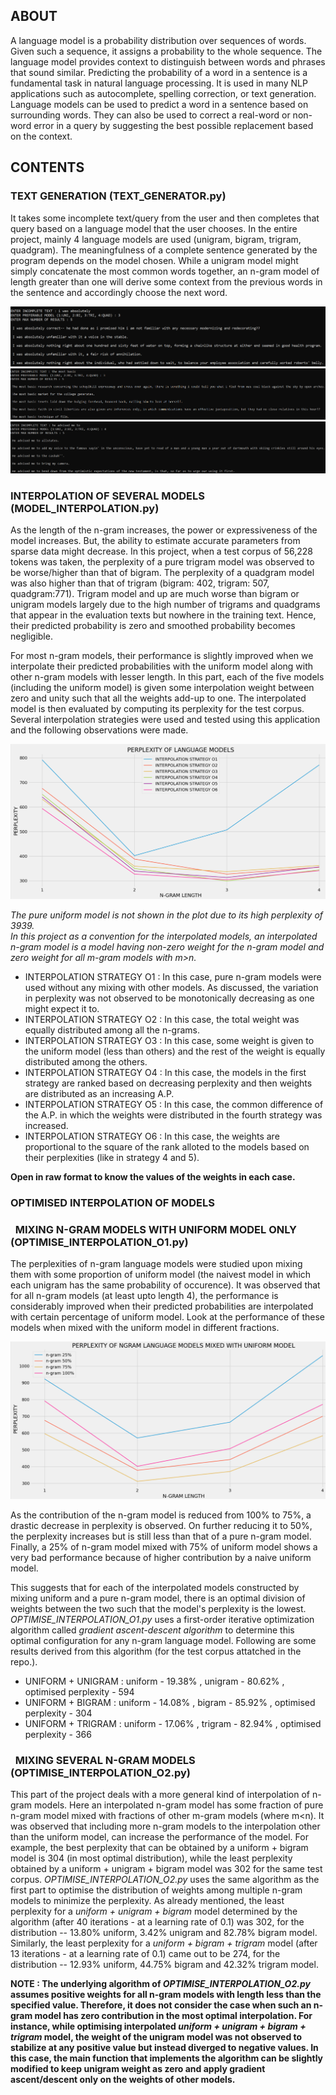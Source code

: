 ## ABOUT
A language model is a probability distribution over sequences of words. Given such a sequence, it assigns a probability to the whole sequence. The language model provides context to distinguish between words and phrases that sound similar. Predicting the probability of a word in a sentence is a fundamental task in natural language processing. It is used in many NLP applications such as autocomplete, spelling correction, or text generation. Language models can be used to predict a word in a sentence based on surrounding words. They can also be used to correct a real-word or non-word error in a query by suggesting the best possible replacement based on the context.

## CONTENTS
  ### TEXT GENERATION (TEXT_GENERATOR.py) 
It takes some incomplete text/query from the user and then completes that query based on a language model that the user chooses. In the entire project, mainly 4 language models are used (unigram, bigram, trigram, quadgram). The meaningfulness of a complete sentence generated by the program depends on the model chosen. While a unigram model might simply concatenate the most common words together, an n-gram model of length greater than one will derive some context from the previous words in the sentence and accordingly choose the next word.

<img src="EXAMPLES/EXAMPLE_O1.png" >
<img src="EXAMPLES/EXAMPLE_O2.png" >
<img src="EXAMPLES/EXAMPLE_O3.png" >

  ### INTERPOLATION OF SEVERAL MODELS (MODEL_INTERPOLATION.py)
As the length of the n-gram increases, the power or expressiveness of the model increases. But, the ability to estimate accurate parameters from sparse data might decrease. In this project, when a test corpus of 56,228 tokens was taken, the perplexity of a pure trigram model was observed to be worse/higher than that of bigram. The perplexity of a quadgram model was also higher than that of trigram (bigram: 402, trigram: 507, quadgram:771). Trigram model and up are much worse than bigram or unigram models largely due to the high number of trigrams and quadgrams that appear in the evaluation texts but nowhere in the training text. Hence, their predicted probability is zero and smoothed probability becomes negligible. 

For most n-gram models, their performance is slightly improved when we interpolate their predicted probabilities with the uniform model along with other n-gram models with lesser length. In this part, each of the five models (including the uniform model) is given some interpolation weight between zero and unity such that all the weights add-up to one. The interpolated model is then evaluated by computing its perplexity for the test corpus. Several interpolation strategies were used and tested using this application and the following observations were made.<br>

<img src="PLOTS/plot_01.png" >

*The pure uniform model is not shown in the plot due to its high perplexity of 3939.<br>
In this project as a convention for the interpolated models, an interpolated n-gram model is a model having non-zero weight for the n-gram model and zero weight for all m-gram models with m>n.*

<ul>
  <li> INTERPOLATION STRATEGY O1 : In this case, pure n-gram models were used without any mixing with other models. As discussed, the variation in perplexity was not observed to be monotonically decreasing as one might expect it to.<br>
    <!--&nbsp;&nbsp;[ 1 0 0 0 0 ] [ 0 1 0 0 0 ] [ 0 0 1 0 0 ] [ 0 0 0 1 0 ] [ 0 0 0 0 1 ]-->
  <li> INTERPOLATION STRATEGY O2 : In this case, the total weight was equally distributed among all the n-grams.<br>
    <!--&nbsp;&nbsp;[ 1 0 0 0 0 ] [ 0.5 0.5 0 0 0 ] [ 0.33 0.33 0.33 0 0 ] [ 0.25 0.25 0.25 0.25 0 ] [ 0.2 0.2 0.2 0.2 0.2 ]-->
  <li> INTERPOLATION STRATEGY O3 : In this case, some weight is given to the uniform model (less than others) and the rest of the weight is equally distributed among the others.<br>
    <!--&nbsp;&nbsp;[ 1 0 0 0 0 ] [ 0.4 0.6 0 0 0 ] [ 0.2 0.4 0.4 0 0 ] [ 0.025 0.325 0.325 0.325 0 ] [ 0.04 0.24 0.24 0.24 0.24 ]-->
  <li> INTERPOLATION STRATEGY O4 : In this case, the models in the first strategy are ranked based on decreasing perplexity and then weights are distributed as an increasing A.P.<br>
    <!--&nbsp;&nbsp;[ 1 0 0 0 0 ] [ 0.45 0.55 0 0 0 ] [ 0.233 0.333 0.433 0 0 ] [ 0.1 0.2 0.4 0.3 0 ] [ 0.02 0.11 0.38 0.29 0.2 ]-->
  <li> INTERPOLATION STRATEGY O5 : In this case, the common difference of the A.P. in which the weights were distributed in the fourth strategy was increased.<br>
    <!--&nbsp;&nbsp;[ 1 0 0 0 0 ] [ 0.425 0.575 0 0 0 ] [ 0.1833 0.3333 0.4833 0 0 ] [ 0.025 0.175 0.475 0.325 0 ] [ 0.01 0.105 0.39 0.295 0.2 ]-->
  <li> INTERPOLATION STRATEGY O6 : In this case, the weights are proportional to the square of the rank alloted to the models based on their perplexities (like in strategy 4 and 5).<br>
    <!--&nbsp;&nbsp;[ 1 0 0 0 0 ] [ 0.2 0.8 0 0 0 ] [ 0.0714 0.2857 0.6428 0 0 ] [ 0.0333 0.1333 0.5333 0.3 0 ] [ 0.0182 0.0727 0.4545 0.2909 0.1636 ]-->
</ul>

**Open in raw format to know the values of the weights in each case.**
  
  ### OPTIMISED INTERPOLATION OF MODELS
  ### &nbsp;&nbsp;MIXING N-GRAM MODELS WITH UNIFORM MODEL ONLY (OPTIMISE_INTERPOLATION_O1.py)
  The perplexities of n-gram language models were studied upon mixing them with some proportion of uniform model (the naivest model in which each unigram has the same probability of occurence). It was observed that for all n-gram models (at least upto length 4), the performance is considerably improved when their predicted probabilities are interpolated with certain percentage of uniform model. Look at the performance of these models when mixed with the uniform model in different fractions.<br>

<img src="PLOTS/plot_02.png" ><br>

As the contribution of the n-gram model is reduced from 100% to 75%, a drastic decrease in perplexity is observed. On further reducing it to 50%, the perplexity increases but is still less than that of a pure n-gram model. Finally, a 25% of n-gram model mixed with 75% of uniform model shows a very bad performance because of higher contribution by a naive uniform model.

This suggests that for each of the interpolated models constructed by mixing uniform and a pure n-gram model, there is an optimal division of weights between the two such that the model's perplexity is the lowest. *OPTIMISE_INTERPOLATION_O1.py* uses a first-order iterative optimization algorithm called *gradient ascent-descent algorithm* to determine this optimal configuration for any n-gram language model. Following are some results derived from this algorithm (for the test corpus attatched in the repo.).
<ul>
  <li> UNIFORM + UNIGRAM : uniform - 19.38% , unigram - 80.62% , optimised perplexity - 594
  <li> UNIFORM + BIGRAM : uniform - 14.08% , bigram - 85.92% , optimised perplexity - 304
  <li> UNIFORM + TRIGRAM : uniform - 17.06% , trigram - 82.94% , optimised perplexity - 366
</ul>

### &nbsp;&nbsp;MIXING SEVERAL N-GRAM MODELS (OPTIMISE_INTERPOLATION_O2.py)
This part of the project deals with a more general kind of interpolation of n-gram models. Here an interpolated n-gram model has some fraction of pure n-gram model mixed with fractions of other m-gram models (where m<n). It was observed that including more n-gram models to the interpolation other than the uniform model, can increase the performance of the model. For example, the best perplexity that can be obtained by a uniform + bigram model is 304 (in most optimal distribution), while the least perplexity obtained by a uniform + unigram + bigram model was 302 for the same test corpus. *OPTIMISE_INTERPOLATION_O2.py* uses the same algorithm as the first part to optimise the distribution of weights among multiple n-gram models to minimize the perplexity. As already mentioned, the least perplexity for a *uniform + unigram + bigram* model determined by the algorithm (after 40 iterations - at a learning rate of 0.1) was 302, for the distribution -- 13.80% uniform, 3.42% unigram and 82.78% bigram model. Similarly, the least perplexity for a *uniform + bigram + trigram* model (after 13 iterations - at a learning rate of 0.1) came out to be 274, for the distribution -- 12.93% uniform, 44.75% bigram and 42.32% trigram model.

**NOTE : The underlying algorithm of *OPTIMISE_INTERPOLATION_O2.py* assumes positive weights for all n-gram models with length less than the specified value. Therefore, it does not consider the case when such an n-gram model has zero contribution in the most optimal interpolation. For instance, while optimising interpolated *uniform + unigram + bigram + trigram* model, the weight of the unigram model was not observed to stabilize at any positive value but instead diverged to negative values. In this case, the main function that implements the algorithm can be slightly modified to keep unigram weight as zero and apply gradient ascent/descent only on the weights of other models.**
